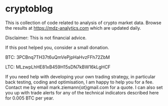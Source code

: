 # cryptoblog

This is collection of code related to analysis of crypto market data.
Browse the results at https://mdz-analytics.com which are updated daily.

Disclaimer: This is not financial advice.

If this post helped you, consider a small donation. 

BTC: 3PCBnq7TH37t6uQmVePjpHaHvzFFh72ZbM

LTC: MLzwpLhHE81xB459H15sDN7kBW16kLgHCF

If you need help with developing your own trading strategy, in particular back testing, coding and optimisation, I am happy to help you for a fee.
Contact me by email mark.ziemann{αt}gmail.com for a quote.
I can also set you up with trade alerts for any of the technical indicators described here for 0.005 BTC per year.
